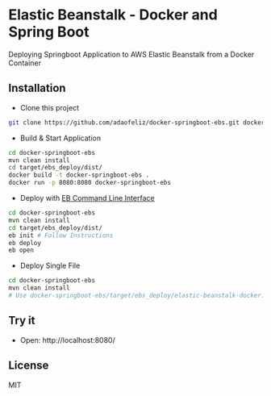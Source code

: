 Elastic Beanstalk - Docker and Spring Boot
========================
Deploying Springboot Application to AWS Elastic Beanstalk from a Docker Container

Installation
--------------
* Clone this project
```sh
git clone https://github.com/adaofeliz/docker-springboot-ebs.git docker-springboot-ebs
```

* Build & Start Application
```sh
cd docker-springboot-ebs
mvn clean install
cd target/ebs_deploy/dist/
docker build -t docker-springboot-ebs .
docker run -p 8080:8080 docker-springboot-ebs
```

* Deploy with [EB Command Line Interface]
```sh
cd docker-springboot-ebs
mvn clean install
cd target/ebs_deploy/dist/
eb init # Follow Instructions
eb deploy
eb open
```

* Deploy Single File
```sh
cd docker-springboot-ebs
mvn clean install
# Use docker-springboot-ebs/target/ebs_deploy/elastic-beanstalk-docker.zip
```

Try it
--------------
- Open: http://localhost:8080/

License
--------------
MIT

[EB Command Line Interface]:http://docs.aws.amazon.com/elasticbeanstalk/latest/dg/command-reference-eb.html
